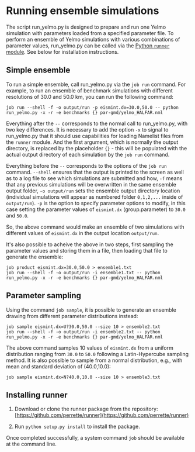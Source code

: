# Running ensemble simulations

The script run_yelmo.py is designed to prepare and run one
Yelmo simulation with parameters loaded from a specified 
parameter file. To perform an ensemble of Yelmo simulations
with various combinations of parameter values, run_yelmo.py 
can be called via the [Python `runner` module](https://github.com/perrette/runner).
See below for installation instructions.

## Simple ensemble

To run a simple ensemble, call run_yelmo.py via the `job run` command. For example,
to run an ensemble of benchmark simulations with different resolutions of 30.0 and 50.0 km,
you can run the following command:
```
job run --shell -f -o output/run -p eismint.dx=30.0,50.0 -- python run_yelmo.py -x -r -e benchmarks {} par-gmd/yelmo_HALFAR.nml
```
Everything after the `--` corresponds to the normal call to run_yelmo.py, with two key differences. It 
is necessary to add the option `-x` to signal to run_yelmo.py that it should use capabilities for loading
Namelist files from the `runner` module. And the first argument, which is normally the output directory,
is replaced by the placeholder `{}` - this will be populated with the actual output directory of each
simulation by the `job run` command. 

Everything before the `--` corresponds to the options of the `job run` command. `--shell` ensures that the output is printed to the screen as well as to a log file to see which simulations are submitted and how, `-f` means that any previous simulations will be overwritten in the same ensemble output folder, 
`-o output/run` sets the ensemble output directory location
 (individual simulations will appear as numbered folder `0,1,2,...` inside of `output/run`).
`-p` is the option to specify parameter options to modify, in this case setting the parameter values of `eismint.dx` (group.parameter) to `30.0` and `50.0`. 

So, the above command would make an ensemble of two simulations with different values of `eismint.dx` in the output location `output/run`. 

It's also possible to acheive the above in two steps, first sampling the parameter values and storing them
in a file, then loading that file to generate the ensemble:
```
job product eismint.dx=30.0,50.0 > ensemble1.txt 
job run --shell -f -o output/run -i ensemble1.txt -- python run_yelmo.py -x -r -e benchmarks {} par-gmd/yelmo_HALFAR.nml
```

## Parameter sampling 

Using the command `job sample`, it is possible to generate an ensemble drawing from different
parameter distributions instead:
```
job sample eismint.dx=U?30.0,50.0 --size 10 > ensemble2.txt
job run --shell -f -o output/run -i ensemble2.txt -- python run_yelmo.py -x -r -e benchmarks {} par-gmd/yelmo_HALFAR.nml
```
The above command samples 10 values of `eismint.dx` from a uniform distribution ranging from `30.0` to `50.0` following a Latin-Hypercube sampling method. It is also possible to sample from a normal distribution, e.g., 
with mean and standard deviation of (40.0,10.0):
```
job sample eismint.dx=N?40.0,10.0 --size 10 > ensemble3.txt
```

## Installing runner 

  1. Download or clone the runner package from the repository:
[https://github.com/perrette/runner](https://github.com/perrette/runner)

  2. Run `python setup.py install` to install the package. 

Once completed successfully, a system command `job` should be available
at the command line. 